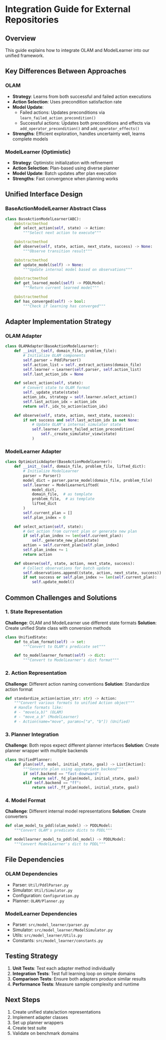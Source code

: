 # Integration Guide for External Repositories

## Overview
This guide explains how to integrate OLAM and ModelLearner into our unified framework.

## Key Differences Between Approaches

### OLAM
- **Strategy**: Learns from both successful and failed action executions
- **Action Selection**: Uses precondition satisfaction rate
- **Model Update**:
  - Failed actions: Updates preconditions via `learn_failed_action_precondition()`
  - Successful actions: Updates both preconditions and effects via `add_operator_precondition()` and `add_operator_effects()`
- **Strengths**: Efficient exploration, handles uncertainty well, learns complete models

### ModelLearner (Optimistic)
- **Strategy**: Optimistic initialization with refinement
- **Action Selection**: Plan-based using diverse planner
- **Model Update**: Batch updates after plan execution
- **Strengths**: Fast convergence when planning works

## Unified Interface Design

### BaseActionModelLearner Abstract Class
```python
class BaseActionModelLearner(ABC):
    @abstractmethod
    def select_action(self, state) -> Action:
        """Select next action to execute"""

    @abstractmethod
    def observe(self, state, action, next_state, success) -> None:
        """Observe transition result"""

    @abstractmethod
    def update_model(self) -> None:
        """Update internal model based on observations"""

    @abstractmethod
    def get_learned_model(self) -> PDDLModel:
        """Return current learned model"""

    @abstractmethod
    def has_converged(self) -> bool:
        """Check if learning has converged"""
```

## Adapter Implementation Strategy

### OLAM Adapter
```python
class OLAMAdapter(BaseActionModelLearner):
    def __init__(self, domain_file, problem_file):
        # Initialize OLAM components
        self.parser = PddlParser()
        self.action_list = self._extract_actions(domain_file)
        self.learner = Learner(self.parser, self.action_list)
        self.last_action_idx = None

    def select_action(self, state):
        # Convert state to OLAM format
        self._update_state(state)
        action_idx, strategy = self.learner.select_action()
        self.last_action_idx = action_idx
        return self._idx_to_action(action_idx)

    def observe(self, state, action, next_state, success):
        if not success and self.last_action_idx is not None:
            # Update OLAM's internal simulator state
            self.learner.learn_failed_action_precondition(
                self._create_simulator_view(state)
            )
```

### ModelLearner Adapter
```python
class OptimisticAdapter(BaseActionModelLearner):
    def __init__(self, domain_file, problem_file, lifted_dict):
        # Initialize ModelLearner
        parser = Parser()
        model_dict = parser.parse_model(domain_file, problem_file)
        self.learner = ModelLearnerLifted(
            model_dict,
            domain_file,  # as template
            problem_file,  # as template
            lifted_dict
        )
        self.current_plan = []
        self.plan_index = 0

    def select_action(self, state):
        # Get action from current plan or generate new plan
        if self.plan_index >= len(self.current_plan):
            self._generate_new_plan(state)
        action = self.current_plan[self.plan_index]
        self.plan_index += 1
        return action

    def observe(self, state, action, next_state, success):
        # Collect observations for batch update
        self.observations.append((state, action, next_state, success))
        if not success or self.plan_index >= len(self.current_plan):
            self.update_model()
```

## Common Challenges and Solutions

### 1. State Representation
**Challenge**: OLAM and ModelLearner use different state formats
**Solution**: Create unified State class with conversion methods
```python
class UnifiedState:
    def to_olam_format(self) -> set:
        """Convert to OLAM's predicate set"""

    def to_modellearner_format(self) -> dict:
        """Convert to ModelLearner's dict format"""
```

### 2. Action Representation
**Challenge**: Different action naming conventions
**Solution**: Standardize action format
```python
def standardize_action(action_str: str) -> Action:
    """Convert various formats to unified Action object"""
    # Handle formats like:
    # - "move(a,b)" (OLAM)
    # - "move_a_b" (ModelLearner)
    # - Action(name="move", params=["a", "b"]) (Unified)
```

### 3. Planner Integration
**Challenge**: Both repos expect different planner interfaces
**Solution**: Create planner wrapper with multiple backends
```python
class UnifiedPlanner:
    def plan(self, model, initial_state, goal) -> List[Action]:
        """Generate plan using appropriate backend"""
        if self.backend == "fast-downward":
            return self._fd_plan(model, initial_state, goal)
        elif self.backend == "ff":
            return self._ff_plan(model, initial_state, goal)
```

### 4. Model Format
**Challenge**: Different internal model representations
**Solution**: Create converters
```python
def olam_model_to_pddl(olam_model) -> PDDLModel:
    """Convert OLAM's predicate dicts to PDDL"""

def modellearner_model_to_pddl(ml_model) -> PDDLModel:
    """Convert ModelLearner's dict to PDDL"""
```

## File Dependencies

### OLAM Dependencies
- Parser: `Util/PddlParser.py`
- Simulator: `Util/Simulator.py`
- Configuration: `Configuration.py`
- Planner: `OLAM/Planner.py`

### ModelLearner Dependencies
- Parser: `src/model_learner/parser.py`
- Simulator: `src/model_learner/ModelSimulator.py`
- Utils: `src/model_learner/Utils.py`
- Constants: `src/model_learner/constants.py`

## Testing Strategy

1. **Unit Tests**: Test each adapter method individually
2. **Integration Tests**: Test full learning loop on simple domains
3. **Comparison Tests**: Ensure both adapters produce similar results
4. **Performance Tests**: Measure sample complexity and runtime

## Next Steps

1. Create unified state/action representations
2. Implement adapter classes
3. Set up planner wrappers
4. Create test suite
5. Validate on benchmark domains